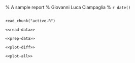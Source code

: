 % A sample report
% Giovanni Luca Ciampaglia
% `r date()`

<!-- set up R -->
```{r warning=FALSE, dev="pdf", fig.cap="", cache=FALSE}
```

<!-- read script -->
```{r reading, echo=FALSE}
read_chunk("active.R")
```

```{r, echo=FALSE}
<<read-data>>
```

```{r, echo=FALSE}
<<prep-data>>
```

```{r plot-fig1, result="asis", dev="pdf", echo=FALSE}
<<plot-diff>>
```

```{r plot-fig2, result="asis", dev="pdf", echo=FALSE}
<<plot-all>>
```

<!--
" vim:ft=markdown 
-->
